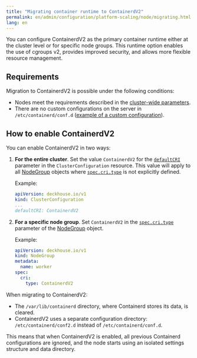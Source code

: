 ```yaml
---
title: "Migrating container runtime to ContainerdV2"
permalink: en/admin/configuration/platform-scaling/node/migrating.html
lang: en
---
```


You can configure ContainerdV2 as the primary container runtime either at the cluster level or for specific node groups. This runtime option enables the use of cgroups v2, provides improved security, and allows more flexible resource management.

## Requirements

Migration to ContainerdV2 is possible under the following conditions:

- Nodes meet the requirements described in the [cluster-wide parameters](/installing/configuration.html#clusterconfiguration-defaultcri).
- There are no custom configurations on the server in `/etc/containerd/conf.d` ([example of a custom configuration](/modules/node-manager/faq.html#как-использовать-containerd-с-поддержкой-nvidia-gpu)).

## How to enable ContainerdV2

You can enable ContainerdV2 in two ways:

1. **For the entire cluster**. Set the value `ContainerdV2` for the [`defaultCRI`](/installing/configuration.html#clusterconfiguration-defaultcri) parameter in the `ClusterConfiguration` resource. This value will apply to all [NodeGroup](/modules/node-manager/cr.html#nodegroup) objects where [`spec.cri.type`](/modules/node-manager/cr.html#nodegroup-v1-spec-cri-type) is not explicitly defined.

   Example:

   ```yaml
   apiVersion: deckhouse.io/v1
   kind: ClusterConfiguration
   ...
   defaultCRI: ContainerdV2
   ```

1. **For a specific node group**. Set `ContainerdV2` in the [`spec.cri.type`](/modules/node-manager/cr.html#nodegroup-v1-spec-cri-type) parameter of the [NodeGroup](/modules/node-manager/cr.html#nodegroup) object.

   Example:

   ```yaml
   apiVersion: deckhouse.io/v1
   kind: NodeGroup
   metadata:
     name: worker
   spec:
     cri:
       type: ContainerdV2
   ```

When migrating to ContainerdV2:

- The `/var/lib/containerd` directory, where Containerd stores its data, is cleared.
- ContainerdV2 uses a separate configuration directory: `/etc/containerd/conf2.d` instead of `/etc/containerd/conf.d`.

This means that when ContainerdV2 is enabled, all previous Containerd configurations are ignored, and the node starts using an isolated settings structure and data directory.
